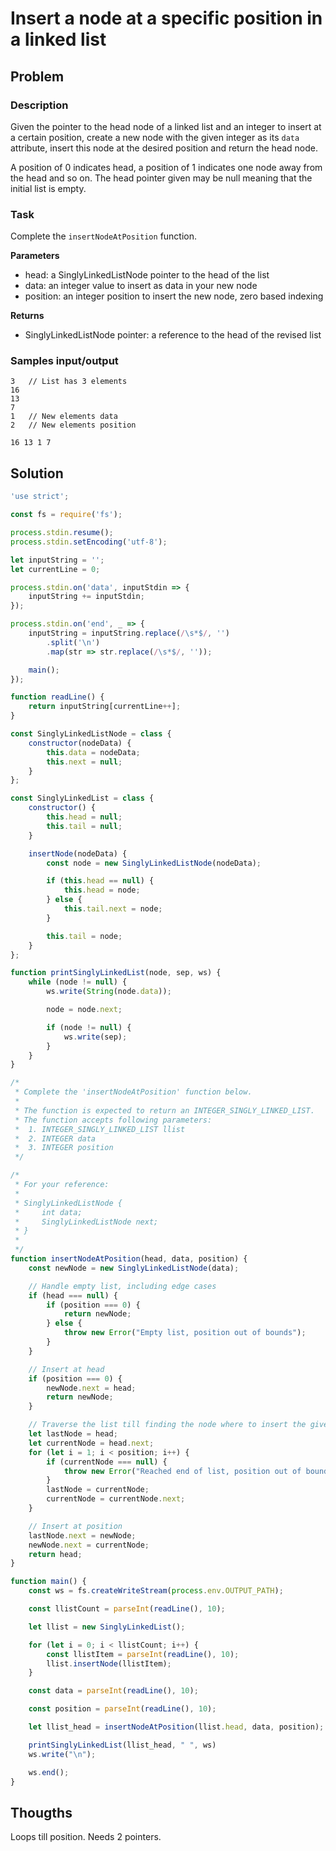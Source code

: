 # Insert a node at a specific position in a linked list

## Problem

### Description

Given the pointer to the head node of a linked list and an integer to insert at a certain position, create a new node with the given integer as its `data` attribute, insert this node at the desired position and return the head node.

A position of 0 indicates head, a position of 1 indicates one node away from the head and so on. The head pointer given may be null meaning that the initial list is empty.

### Task

Complete the `insertNodeAtPosition` function.

**Parameters**

- head: a SinglyLinkedListNode pointer to the head of the list
- data: an integer value to insert as data in your new node
- position: an integer position to insert the new node, zero based indexing

**Returns**

- SinglyLinkedListNode pointer: a reference to the head of the revised list

### Samples input/output

```
3   // List has 3 elements
16
13
7
1   // New elements data
2   // New elements position
```
```
16 13 1 7
```

## Solution

```js
'use strict';

const fs = require('fs');

process.stdin.resume();
process.stdin.setEncoding('utf-8');

let inputString = '';
let currentLine = 0;

process.stdin.on('data', inputStdin => {
    inputString += inputStdin;
});

process.stdin.on('end', _ => {
    inputString = inputString.replace(/\s*$/, '')
        .split('\n')
        .map(str => str.replace(/\s*$/, ''));

    main();
});

function readLine() {
    return inputString[currentLine++];
}

const SinglyLinkedListNode = class {
    constructor(nodeData) {
        this.data = nodeData;
        this.next = null;
    }
};

const SinglyLinkedList = class {
    constructor() {
        this.head = null;
        this.tail = null;
    }

    insertNode(nodeData) {
        const node = new SinglyLinkedListNode(nodeData);

        if (this.head == null) {
            this.head = node;
        } else {
            this.tail.next = node;
        }

        this.tail = node;
    }
};

function printSinglyLinkedList(node, sep, ws) {
    while (node != null) {
        ws.write(String(node.data));

        node = node.next;

        if (node != null) {
            ws.write(sep);
        }
    }
}

/*
 * Complete the 'insertNodeAtPosition' function below.
 *
 * The function is expected to return an INTEGER_SINGLY_LINKED_LIST.
 * The function accepts following parameters:
 *  1. INTEGER_SINGLY_LINKED_LIST llist
 *  2. INTEGER data
 *  3. INTEGER position
 */

/*
 * For your reference:
 *
 * SinglyLinkedListNode {
 *     int data;
 *     SinglyLinkedListNode next;
 * }
 *
 */
function insertNodeAtPosition(head, data, position) {
    const newNode = new SinglyLinkedListNode(data);

    // Handle empty list, including edge cases
    if (head === null) {
        if (position === 0) {
            return newNode;
        } else {
            throw new Error("Empty list, position out of bounds");
        }
    }

    // Insert at head
    if (position === 0) {
        newNode.next = head;
        return newNode;
    }

    // Traverse the list till finding the node where to insert the given data
    let lastNode = head;
    let currentNode = head.next;
    for (let i = 1; i < position; i++) {
        if (currentNode === null) {
            throw new Error("Reached end of list, position out of bounds");
        }
        lastNode = currentNode;
        currentNode = currentNode.next;
    }

    // Insert at position
    lastNode.next = newNode;
    newNode.next = currentNode;
    return head;
}

function main() {
    const ws = fs.createWriteStream(process.env.OUTPUT_PATH);

    const llistCount = parseInt(readLine(), 10);

    let llist = new SinglyLinkedList();

    for (let i = 0; i < llistCount; i++) {
        const llistItem = parseInt(readLine(), 10);
        llist.insertNode(llistItem);
    }

    const data = parseInt(readLine(), 10);

    const position = parseInt(readLine(), 10);

    let llist_head = insertNodeAtPosition(llist.head, data, position);

    printSinglyLinkedList(llist_head, " ", ws)
    ws.write("\n");

    ws.end();
}
```

## Thougths

Loops till position. Needs 2 pointers.
